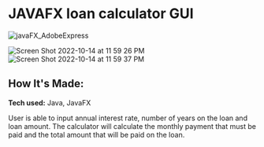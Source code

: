 # JAVAFX loan calculator GUI 

![javaFX_AdobeExpress](https://user-images.githubusercontent.com/91163017/195967742-1c4c1f9c-fa31-4494-bfa4-a0a38c16931d.gif)

![Screen Shot 2022-10-14 at 11 59 26 PM](https://user-images.githubusercontent.com/91163017/195967827-71d29dd0-bc26-468a-bcda-7e423b972ce0.png)
![Screen Shot 2022-10-14 at 11 59 37 PM](https://user-images.githubusercontent.com/91163017/195967829-33b50fa1-17ae-4e8b-a21d-e74b58a38eb8.png)


## How It's Made:

**Tech used:** Java, JavaFX

User is able to input annual interest rate, number of years on the loan and loan amount. The calculator will calculate the monthly payment that must be paid and the total amount that will be paid on the loan. 
